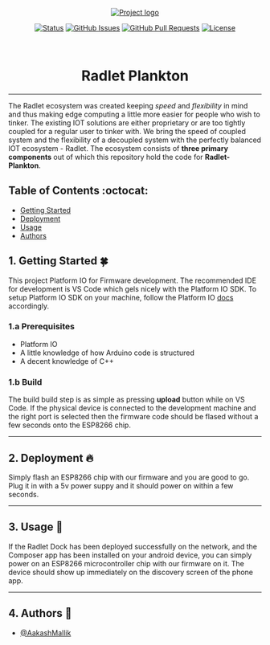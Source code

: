 <p align="center">
  <a href="" rel="noopener">
 <img src="https://github.com/Radlet/radlet-dock/blob/master/docs/twitter_header_photo_2.png" alt="Project logo"></a>
</p>

<div align="center">

[![Status](https://img.shields.io/badge/status-active-success.svg)]()
[![GitHub Issues](https://img.shields.io/github/issues/Radlet/radlet-plankton)](https://github.com/Radlet/radlet-plankton/issues)
[![GitHub Pull Requests](https://img.shields.io/github/issues-pr/Radlet/radlet-plankton)](https://github.com/Radlet/radlet-plankton/pulls)
[![License](https://img.shields.io/badge/license-MIT-blue.svg)](/LICENSE)

</div>
<br/> 

<h1 align="center">Radlet Plankton</h1>

---

The Radlet ecosystem was created keeping *speed* and *flexibility* in mind and thus making edge computing a little more easier for people who wish to tinker. The existing IOT solutions are either proprietary or are too tightly coupled for a regular user to tinker with. We bring the speed of coupled system and the flexibility of a decoupled system with the perfectly balanced IOT ecosystem - Radlet. The ecosystem consists of **three primary components** out of which this repository hold the code for **Radlet-Plankton**.
    <br> 


## Table of Contents :octocat:

- [Getting Started](#getting_started)
- [Deployment](#deployment)
- [Usage](#usage)
- [Authors](#authors)

## 1. Getting Started :four_leaf_clover: <a name = "getting_started"></a>

This project Platform IO for Firmware development. The recommended IDE for development is VS Code which gels nicely with the Platform IO SDK. To setup Platform IO SDK on your machine, follow the Platform IO [docs](https://platformio.org/install/ide?install=vscode) accordingly.

### 1.a Prerequisites

- Platform IO
- A little knowledge of how Arduino code is structured
- A decent knowledge of C++

### 1.b Build

The build build step is as simple as pressing **upload** button while on VS Code. If the physical device is connected to the development machine and the right port is selected then the firmware code should be flased without a few seconds onto the ESP8266 chip.
  
---  

## 2. Deployment :fire: <a name = "deployment"></a>

Simply flash an ESP8266 chip with our firmware and you are good to go. Plug it in with a 5v power suppy and it should power on within a few seconds.

---

## 3. Usage :closed_book: <a name="usage"></a>

If the Radlet Dock has been deployed successfully on the network, and the Composer app has been installed on your android device, you can simply power on an ESP8266 microcontroller chip with our firmware on it. The device should show up immediately on the discovery screen of the phone app.

---

## 4. Authors :hammer: <a name = "authors"></a>

- [@AakashMallik](https://github.com/AakashMallik)  
